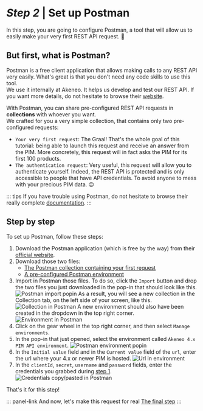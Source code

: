 # _Step 2_ | Set up Postman

In this step, you are going to configure Postman, a tool that will allow us to easily make your very first REST API request. :rocket:

## But first, what is Postman?
Postman is a free client application that allows making calls to any REST API very easily. What's great is that you don't need any code skills to use this tool.  
We use it internally at Akeneo. It helps us develop and test our REST API. If you want more details, do not hesitate to browse their [website](https://www.getpostman.com/).

With Postman, you can share pre-configured REST API requests in **collections** with whoever you want.  
We crafted for you a very simple collection, that contains only two pre-configured requests:
- `Your very first request`: The Graal! That's the whole goal of this tutorial: being able to launch this request and receive an answer from the PIM. More concretely, this request will in fact asks the PIM for its first 100 products.
- `The authentication request`: Very useful, this request will allow you to authenticate yourself. Indeed, the REST API is protected and is only accessible to people that have API credentials. To avoid anyone to mess with your precious PIM data. :wink: 

::: tips
If you have trouble using Postman, do not hesitate to browse their really complete [documentation](https://learning.getpostman.com/docs).
:::

## Step by step

To set up Postman, follow these steps:
1. Download the Postman application (which is free by the way) from their [official website](https://www.getpostman.com/downloads/).
2. Download those two files:  
    - [The Postman collection containing your first request](/files/your-very-first-collection.postman_collection.json)  
    - [A pre-configured Postman environment](/files/akeneo-PIM-API-environment-old.postman_environment.json)
3. Import in Postman those files. To do so, click the `Import` button and drop the two files you just downloaded in the pop-in that should look like this.
![Postman import popin](/img/getting-started/postman-import-popin.png)
As a result, you will see a new collection in the Collection tab, on the left side of your screen, like this.
![Collection in Postman](/img/getting-started/very-first-request-collection-in-postman.png)
A new environment should also have been created in the dropdown in the top right corner.
![Environment in Postman](/img/getting-started/postman-environment-old.png)
6. Click on the gear wheel in the top right corner, and then select `Manage environments`.
7. In the pop-in that just opened, select the environment called `Akeneo 4.x PIM API environment`.
![Postman environment popin](/img/getting-started/postman-environment-old-popin.png)
8. In the `Initial value` field and in the `Current value` field of the `url`, enter the url where your 4.x or newer PIM is hosted.
![Url in environment](/img/getting-started/url-environment-old.png)
9. In the `clientId`, `secret`, `username` and `password` fields, enter the credentials you grabbed during [step 1](/getting-started/your-first-tutorial-old/step-1.html).
![Credentials copy/pasted in Postman](/img/getting-started/copy-past-credentials-old.png)

That's it for this step!

::: panel-link And now, let's make this request for real [The final step](/getting-started/your-first-tutorial-old/step-3.html)
:::

